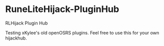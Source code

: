 # RuneLiteHijack-PluginHub
RLHijack Plugin Hub

Testing xKylee's old openOSRS plugins. Feel free to use this for your own hijackhub.

